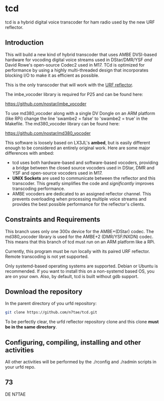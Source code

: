 ﻿# tcd

tcd is a hybrid digital voice transcoder for ham radio used by the new URF reflector.

## Introduction

This will build a new kind of hybrid transcoder that uses AMBE DVSI-based hardware for vocoding digital voice streams used in DStar/DMR/YSF *and* David Rowe's open-source Codec2 used in M17. TCd is optimized for performance by using a highly multi-threaded design that incorporates blocking I/O to make it as efficient as possible.

This is the only transcoder that will work with the [URF reflector](https://github.com/n7tae/urfd).

The imbe_vocoder library is required for P25 and can be found here:

https://github.com/nostar/imbe_vocoder

To use md380_vocoder along with a single DV Dongle on an ARM platform (like RPi) change the line 'swambe2 = false' to 'swambe2 = true' in the Makefile. The md380_vocoder library can be found here:

https://github.com/nostar/md380_vocoder

This software is loosely based on LX3JL's **ambed**, but is easily different enough to be considered an entirely original work. Here are some major differences with ambed:

- tcd uses both hardware-based and software-based vocoders, providing a bridge between the closed source vocoders used in DStar, DMR and YSF and open-source vocoders used in M17.
- **UNIX Sockets** are used to communicate between the reflector and this transcoder. This greatly simplifies the code and *significantly* improves transcoding performance.
- AMBE vocoders are dedicated to an assigned reflector channel. This prevents overloading when processing multiple voice streams and provides the best possible performance for the reflector's clients.

## Constraints and Requirements

This branch uses only one 300x device for the AMBE+(DStar) codec. The md380_vocoder library is used for the AMBE+2 (DMR/YSF/NXDN) codec. This means that this branch of tcd must run on an ARM platform like a RPi.

Currently, this program must be run locally with its paired URF reflector. Remote transcoding is not yet supported.

Only systemd-based operating systems are supported. Debian or Ubuntu is recommended. If you want to install this on a non-systemd based OS, you are on your own. Also, by default, tcd is built without gdb support.

## Download the repository

In the parent directory of you urfd repository:

```bash
git clone https://github.com/n7tae/tcd.git
```

To be perfectly clear, the urfd reflector repository clone and this clone **must be in the same directory**.

## Configuring, compiling, installing and other activities

All other activities will be performed by the ./rconfig and ./radmin scripts in your urfd repo.

## 73

DE N7TAE
